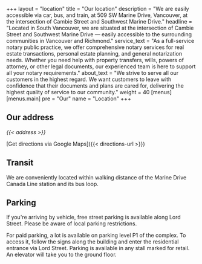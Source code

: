 +++
layout = "location"
title = "Our location"
description = "We are easily accessible via car, bus, and train, at 509 SW Marine Drive, Vancouver, at the intersection of Cambie Street and Southwest Marine Drive."
headline = "Located in South Vancouver, we are situated at the intersection of Cambie Street and Southwest Marine Drive — easily accessible to the surrounding communities in Vancouver and Richmond."
service_text = "As a full-service notary public practice, we offer comprehensive notary services for real estate transactions, personal estate planning, and general notarization needs. Whether you need help with property transfers, wills, powers of attorney, or other legal documents, our experienced team is here to support all your notary requirements."
about_text = "We strive to serve all our customers in the highest regard. We want customers to leave with confidence that their documents and plans are cared for, delivering the highest quality of service to our community."
weight = 40
[menus]
  [menus.main]
    pre = "Our"
    name = "Location"
+++

## Our address

<p>
  <address>
    {{< address >}}
  </address>
</p>

[Get directions via Google Maps]({{< directions-url >}})

## Transit

We are conveniently located within walking distance of the Marine Drive Canada Line station and its bus loop.

## Parking

If you're arriving by vehicle, free street parking is available along Lord Street.
Please be aware of local parking restrictions.

For paid parking, a lot is available on parking level P1 of the complex.
To access it, follow the signs along the building and enter the residential entrance via Lord Street.
Parking is available in any stall marked for retail.
An elevator will take you to the ground floor.
